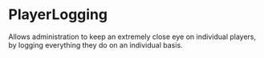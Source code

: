 PlayerLogging
=============

Allows administration to keep an extremely close eye on individual players, by logging everything they do on an individual basis.
